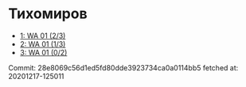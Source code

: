 # Тихомиров
- [1: WA 01 (2/3)](1.md)
- [2: WA 01 (1/3)](2.md)
- [3: WA 01 (0/2)](3.md)

Commit: 28e8069c56d1ed5fd80dde3923734ca0a0114bb5
 fetched at: 20201217-125011
